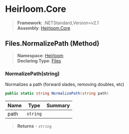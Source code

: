 # Heirloom.Core

> **Framework**: .NETStandard,Version=v2.1  
> **Assembly**: [Heirloom.Core][0]

## Files.NormalizePath (Method)

> **Namespace**: [Heirloom][0]  
> **Declaring Type**: [Files][1]

### NormalizePath(string)

Normalizes a path (forward slades, removing doubles, etc)

```cs
public static string NormalizePath(string path)
```

| Name | Type     | Summary |
|------|----------|---------|
| path | `string` |         |

> **Returns** - `string`

[0]: ../../../Heirloom.Core.md
[1]: ../Files.md
